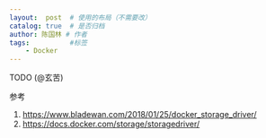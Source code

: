 ```yaml
---
layout:  post  # 使用的布局（不需要改）
catalog: true  # 是否归档
author: 陈国林 # 作者
tags:          #标签
    - Docker
---
```


TODO (@玄苦)

参考  
1. https://www.bladewan.com/2018/01/25/docker_storage_driver/
2. https://docs.docker.com/storage/storagedriver/
